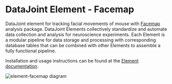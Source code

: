 # DataJoint Element - Facemap

DataJoint element for tracking facial movements of mouse with
[Facemap](https://github.com/MouseLand/facemap) analysis package. DataJoint Elements
collectively standardize and automate data collection and analysis for neuroscience
experiments. Each Element is a modular pipeline for data storage and processing with
corresponding database tables that can be combined with other Elements to assemble a
fully functional pipeline.

Installation and usage instructions can be found at the 
[Element documentation](datajoint.com/docs/elements/element-facemap).

![element-facemap diagram](https://raw.githubusercontent.com/datajoint/element-facemap/main/images/attached_facemap_element.svg)